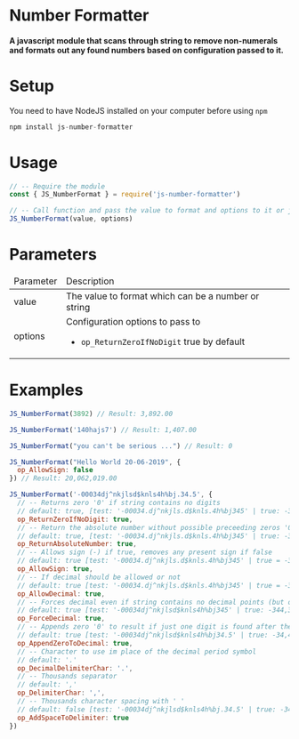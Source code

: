 # Number Formatter
#### A javascript module that scans through string to remove non-numerals and formats out any found numbers based on configuration passed to it.

# Setup
You need to have NodeJS installed on your computer before using <code>npm</code>
```javascript
npm install js-number-formatter
```

# Usage
```javascript
// -- Require the module
const { JS_NumberFormat } = require('js-number-formatter')

// -- Call function and pass the value to format and options to it or just the value
JS_NumberFormat(value, options)
```

# Parameters
<table>
  <thead>
    <td>Parameter</td>
    <td>Description</td>
  </thead>
  <tbody>
    <tr>
      <td>value</td>
      <td>The value to format which can be a number or string</td>
    </tr>
    <tr>
      <td>options</td>
      <td>
        Configuration options to pass to 
        <ul>
          <li>
            <code>op_ReturnZeroIfNoDigit</code> true by default</li>
        </ul>
      </td>
    </tr>
  </tbody>
</table>

# Examples
```javascript
JS_NumberFormat(3892) // Result: 3,892.00

JS_NumberFormat('140hajs7') // Result: 1,407.00

JS_NumberFormat("you can't be serious ...") // Result: 0

JS_NumberFormat("Hello World 20-06-2019", {
  op_AllowSign: false
}) // Result: 20,062,019.00

JS_NumberFormat('-00034dj^nkjlsd$knls4h%bj.34.5', {
  // -- Returns zero '0' if string contains no digits
  // default: true, [test: '-00034.dj^nkjls.d$knls.4h%bj345' | true: -34.4345 | false: -34.4345]
  op_ReturnZeroIfNoDigit: true,
  // -- Return the absolute number without possible preceeding zeros '0'
  // default: true, [test: '-00034.dj^nkjls.d$knls.4h%bj345' | true: -34.4345 | false: -00,034.4345]
  op_ReturnAbsoluteNumber: true,
  // -- Allows sign (-) if true, removes any present sign if false
  // default: true [test: '-00034.dj^nkjls.d$knls.4h%bj345' | true = -34.4345 | false = 34.4345]
  op_AllowSign: true, 
  // -- If decimal should be allowed or not
  // default: true [test: '-00034.dj^nkjls.d$knls.4h%bj345' | true = -34.4345 | false = -34]
  op_AllowDecimal: true, 
  // -- Forces decimal even if string contains no decimal points (but only if op_AllowDecimal is true)
  // default: true [test: '-00034dj^nkjlsd$knls4h%bj345' | true: -344,345.00 | false: -344,345]
  op_ForceDecimal: true, 
  // -- Appends zero '0' to result if just one digit is found after the last decimal point
  // default: true [test: '-00034dj^nkjlsd$knls4h%bj34.5' | true: -34,434.50 | false: -34,434.5]
  op_AppendZeroToDecimal: true,
  // -- Character to use im place of the decimal period symbol
  // default: '.'
  op_DecimalDelimiterChar: '.',
  // -- Thousands separator
  // default: ','
  op_DelimiterChar: ',',
  // -- Thousands character spacing with ' '
  // default: false [test: '-00034dj^nkjlsd$knls4h%bj.34.5' | true: -34, 434.50 | false: -34,434.50]
  op_AddSpaceToDelimiter: true
})
```
